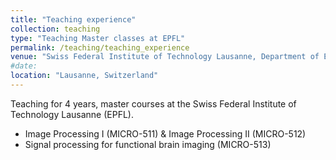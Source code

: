 ```yaml
---
title: "Teaching experience"
collection: teaching
type: "Teaching Master classes at EPFL"
permalink: /teaching/teaching_experience
venue: "Swiss Federal Institute of Technology Lausanne, Department of Electrical Engineering"
#date: 
location: "Lausanne, Switzerland"
---
```




Teaching for 4 years, master courses at the Swiss Federal Institute of Technology Lausanne (EPFL).

- Image Processing I (MICRO-511) & Image Processing II (MICRO-512)
- Signal processing for functional brain imaging (MICRO-513)